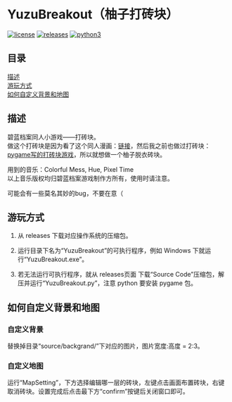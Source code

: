 # YuzuBreakout（柚子打砖块）

[![license](https://img.shields.io/github/license/Jacken-Wu/YuzuBreakout)](https://raw.githubusercontent.com/Jacken-Wu/YuzuBreakout/master/LICENSE) [![releases](https://img.shields.io/github/v/release/Jacken-Wu/YuzuBreakout?color=blueviolet&include_prereleases)](https://github.com/Jacken-Wu/YuzuBreakout/releases) [![python3](https://img.shields.io/badge/language-python3-blue.svg)](https://www.python.org)

## 目录

[描述](#描述)  
[游玩方式](#游玩方式)  
[如何自定义背景和地图](#如何自定义背景和地图)

## 描述

碧蓝档案同人小游戏——打砖块。  
做这个打砖块是因为看了这个同人漫画：[链接](https://twitter.com/fuyubone/status/1655549061855068160)，然后我之前也做过打砖块：[pygame写的打砖块游戏](https://download.csdn.net/download/weixin_44025240/13995702)，所以就想做一个柚子脱衣砖块。

用到的音乐：Colorful Mess, Hue, Pixel Time  
以上音乐版权均归碧蓝档案游戏制作方所有，使用时请注意。

可能会有一些莫名其妙的bug，不要在意（

## 游玩方式

1. 从 releases 下载对应操作系统的压缩包。

2. 运行目录下名为“YuzuBreakout”的可执行程序，例如 Windows 下就运行“YuzuBreakout.exe”。

3. 若无法运行可执行程序，就从 releases页面 下载“Source Code”压缩包，解压并运行“YuzuBreakout.py”，注意 python 要安装 pygame 包。

## 如何自定义背景和地图

### 自定义背景

替换掉目录“source/backgrand/”下对应的图片，图片宽度:高度 = 2:3。

### 自定义地图

运行“MapSetting”，下方选择编辑哪一层的砖块，左键点击画面布置砖块，右键取消砖块。设置完成后点击最下方“confirm”按键后关闭窗口即可。

